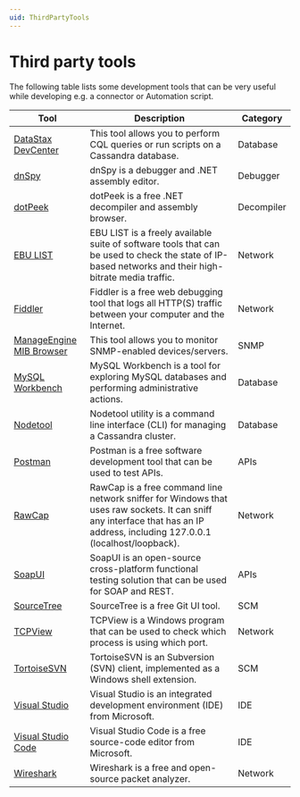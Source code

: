 ```yaml
---
uid: ThirdPartyTools
---
```


# Third party tools

The following table lists some development tools that can be very useful while developing e.g. a connector or Automation script.

|Tool  |Description  |Category  |
|---------|---------|---------|
|[DataStax DevCenter](xref:DataStax_DevCenter)     |This tool allows you to perform CQL queries or run scripts on a Cassandra database.         |Database         |
|[dnSpy](xref:dnSpy)     |dnSpy is a debugger and .NET assembly editor.        |Debugger         |
|[dotPeek](xref:dotPeek)     |dotPeek is a free .NET decompiler and assembly browser.     | Decompiler         |
|[EBU LIST](xref:EBU_Live_IP_Software_Toolkit_LIST)     |EBU LIST is a freely available suite of software tools that can be used to check the state of IP-based networks and their high-bitrate media traffic.         |Network         |
|[Fiddler](xref:Fiddler)     |Fiddler is a free web debugging tool that logs all HTTP(S) traffic between your computer and the Internet.         |Network         |
|[ManageEngine MIB Browser](xref:ManageEngine_MIB_Browser)     |This tool allows you to monitor SNMP-enabled devices/servers.          |SNMP         |
|[MySQL Workbench](xref:MySQL_Workbench)     |MySQL Workbench is a tool for exploring MySQL databases and performing administrative actions.         |Database         |
|[Nodetool](xref:TOONodetool)     |Nodetool utility is a command line interface (CLI) for managing a Cassandra cluster.         |Database         |
|[Postman](xref:Postman)     |Postman is a free software development tool that can be used to test APIs.         |APIs         |
|[RawCap](xref:RawCap)     |RawCap is a free command line network sniffer for Windows that uses raw sockets. It can sniff any interface that has an IP address, including 127.0.0.1 (localhost/loopback).         |Network         |
|[SoapUI](xref:SoapUI)     |SoapUI is an open-source cross-platform functional testing solution that can be used for SOAP and REST.         |APIs         |
|[SourceTree](xref:TOOSourceTree)     |SourceTree is a free Git UI tool.         |SCM         |
|[TCPView](xref:TCPView)     |TCPView is a Windows program that can be used to check which process is using which port.         |Network         |
|[TortoiseSVN](xref:TOOTortoiseSVN)     |TortoiseSVN is an Subversion (SVN) client, implemented as a Windows shell extension.         |SCM         |
|[Visual Studio](xref:TOOVisualStudio)     |Visual Studio is an integrated development environment (IDE) from Microsoft.         |IDE         |
|[Visual Studio Code](xref:Visual_Studio_Code)     |Visual Studio Code is a free source-code editor from Microsoft.         |IDE         |
|[Wireshark](xref:Wireshark)     |Wireshark is a free and open-source packet analyzer.         |Network         |
